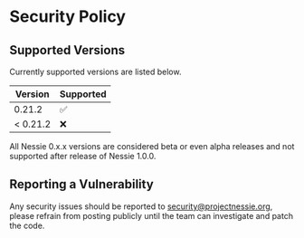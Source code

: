 # Security Policy

## Supported Versions

Currently supported versions are listed below.

| Version  | Supported          |
|----------|--------------------|
| 0.21.2   | :white_check_mark: |
| < 0.21.2 | :x:                |

All Nessie 0.x.x versions are considered beta or even alpha releases and not supported after
release of Nessie 1.0.0.

## Reporting a Vulnerability

Any security issues should be reported to security@projectnessie.org, please refrain from posting publicly until the team can investigate and patch the code.
